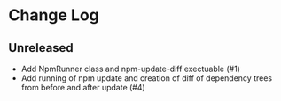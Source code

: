 # Change Log

## Unreleased
* Add NpmRunner class and npm-update-diff exectuable (#1)
* Add running of npm update and creation of diff of dependency trees from before and after update (#4)